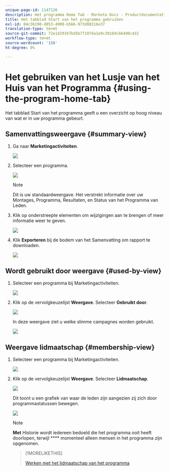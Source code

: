 ```yaml
---
unique-page-id: 1147126
description: Het programma Home Tab - Marketo Docs - Productdocumentatie gebruiken
title: Het tabblad Start van het programma gebruiken
exl-id: 04c36190-d853-4900-b566-973d08316e37
translation-type: tm+mt
source-git-commit: 72e1d29347bd5b77107da1e9c30169cb6490c432
workflow-type: tm+mt
source-wordcount: '158'
ht-degree: 0%

---
```


# Het gebruiken van het Lusje van het Huis van het Programma {#using-the-program-home-tab}

Het tabblad Start van het programma geeft u een overzicht op hoog niveau van wat er in uw programma gebeurt.

## Samenvattingsweergave {#summary-view}

1. Ga naar **Marketingactiviteiten**.

   ![](assets/login-marketing-activities-1.png)

1. Selecteer een programma.

   ![](assets/image2014-9-18-17-3a1-3a55.png)

   >[!NOTE]
   >
   >Dit is uw standaardweergave. Het verstrekt informatie over uw Montages, Programma, Resultaten, en Status van het Programma van Leden.

1. Klik op onderstreepte elementen om wijzigingen aan te brengen of meer informatie weer te geven.

   ![](assets/image2014-9-18-17-3a2-3a53.png)

1. Klik **Exporteren** bij de bodem van het Samenvatting om rapport te downloaden.

   ![](assets/image2014-9-18-17-3a3-3a47.png)

## Wordt gebruikt door weergave {#used-by-view}

1. Selecteer een programma bij Marketingactiviteiten.

   ![](assets/image2014-9-18-17-3a4-3a24.png)

1. Klik op de vervolgkeuzelijst **Weergave**. Selecteer **Gebruikt door**.

   ![](assets/image2014-9-18-17-3a5-3a2.png)

   In deze weergave ziet u welke slimme campagnes worden gebruikt.

   ![](assets/image2014-9-18-17-3a6-3a4.png)

## Weergave lidmaatschap {#membership-view}

1. Selecteer een programma bij Marketingactiviteiten.

   ![](assets/image2014-9-18-17-3a7-3a25.png)

1. Klik op de vervolgkeuzelijst **Weergave**. Selecteer **Lidmaatschap**.

   ![](assets/image2014-9-18-17-3a7-3a49.png)

   Dit toont u een grafiek van waar de leden zijn aangezien zij zich door programmastatussen bewegen.

   ![](assets/image2014-9-18-17-3a8-3a1.png)

   >[!NOTE]
   >
   >**Met** Historie wordt iedereen bedoeld die het programma ooit heeft doorlopen, terwijl  **** momenteel alleen mensen in het programma zijn opgenomen.

   >[!MORELIKETHIS]
   >
   >[Werken met het lidmaatschap van het programma](/help/marketo/product-docs/core-marketo-concepts/programs/creating-programs/understanding-program-membership.md)
